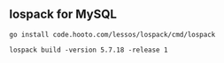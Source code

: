 ## lospack for MySQL

``` shell
go install code.hooto.com/lessos/lospack/cmd/lospack

lospack build -version 5.7.18 -release 1
```